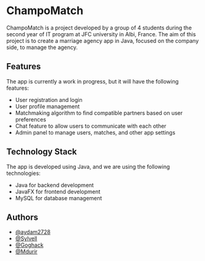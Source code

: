 # ChampoMatch

ChampoMatch is a project developed by a group of 4 students during the second year of IT program at JFC university in Albi, France. The aim of this project is to create a marriage agency app in Java, focused on the company side, to manage the agency.



## Features

The app is currently a work in progress, but it will have the following features:

- User registration and login
- User profile management
- Matchmaking algorithm to find compatible partners based on user preferences
- Chat feature to allow users to communicate with each other
- Admin panel to manage users, matches, and other app settings
## Technology Stack

The app is developed using Java, and we are using the following technologies:

- Java for backend development
- JavaFX for frontend development
- MySQL for database management
## Authors

- [@aydam2728](https://www.github.com/aydam2728)
- [@Sylvell](https://www.github.com/Sylvell)
- [@Goghack](https://www.github.com/Goghack)
- [@Mdurir](https://www.github.com/Mdurir)

